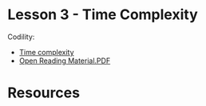# Lesson 3 - Time Complexity

Codility:

- [Time complexity](https://app.codility.com/programmers/lessons/3-time_complexity/)
- [Open Reading Material.PDF](docs/lessons/l003-time-complexity.pdf)

# Resources
